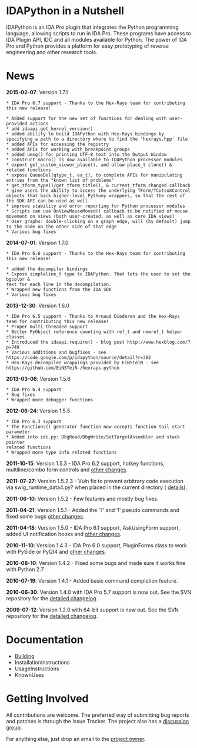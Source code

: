 # IDAPython in a Nutshell #

IDAPython is an IDA Pro plugin that integrates the Python programming language, allowing scripts to run in IDA Pro. These programs have access to IDA Plugin API, IDC and all modules available for Python. The power of IDA Pro and Python provides a platform for easy prototyping of reverse engineering and other research tools.

# News #

**2015-02-07**: Version 1.7.1
```
* IDA Pro 6.7 support - Thanks to the Hex-Rays team for contributing this new release!

* Added support for the new set of functions for dealing with user-provided actions
* add idaapi.get_kernel_version() 
* added ability to build IDAPython with Hex-Rays bindings by specifying a path to a directory where to find the 'hexrays.hpp' file 
* added APIs for accessing the registry 
* added APIs for working with breakpoint groups 
* added umsg() for printing UTF-8 text into the Output Window 
* construct_macro() is now available to IDAPython processor modules 
* export get_custom_viewer_place(), and allow place_t clone() & related functions 
* expose QueueDel(qtype_t, ea_t), to complete APIs for manipulating entries from the "known list of problems" 
* get_tform_type()/get_tform_title(), & current_tform_changed callback 
* give users the ability to access the underlying TForm/TCutsomControl objects that back higher-level Pythony wrappers, so that the rest of the SDK API can be used as well 
* improve stability and error reporting for Python processor modules 
* Scripts can use OnViewMouseMoved() callback to be notified of mouse movement on views (both user-created, as well as core IDA views) 
* User graphs: double-clicking on a graph edge, will (by default) jump to the node on the other side of that edge 
* Various bug fixes

```

**2014-07-01**: Version 1.7.0
```
* IDA Pro 6.6 support - Thanks to the Hex-Rays team for contributing this new release!

* added the decompiler bindings
* Expose simpleline_t type to IDAPython. That lets the user to set the bgcolor &
text for each line in the decompilation.
* Wrapped new functions from the IDA SDK
* Various bug fixes
```

**2013-12-30**: Version 1.6.0
```
* IDA Pro 6.5 support - Thanks to Arnaud Diederen and the Hex-Rays team for contributing this new release!
* Proper multi-threaded support
* Better PyObject reference counting with ref_t and newref_t helper classes
* Introduced the idaapi.require() - blog post http://www.hexblog.com/?p=749
* Various additions and bugfixes - see https://code.google.com/p/idapython/source/detail?r=382
* Hex-Rays decompiler wrappings provided by EiNSTeiN - see https://github.com/EiNSTeiN-/hexrays-python
```

**2013-03-06**: Version 1.5.6
```
* IDA Pro 6.4 support
* Bug fixes
* Wrapped more debugger functions
```


**2012-06-24**: Version 1.5.5
```
* IDA Pro 6.3 support
* The Functions() generator function now accepts function tail start parameter
* Added into idc.py: DbgRead/DbgWrite/SetTargetAssembler and stack pointer
related functions
* Wrapped more type info related functions
```

**2011-10-15**: Version 1.5.3 - IDA Pro 6.2 support, hotkey functions, multiline/combo form controls and [other changes](http://code.google.com/p/idapython/source/detail?r=365).

**2011-07-27**: Version 1.5.2.3 - Vuln fix to prevent arbitrary code execution via swig\_runtime\_data4.py? when placed in the current directory (
[details](http://code.google.com/p/idapython/source/detail?r=361)).

**2011-06-10**: Version 1.5.2 - Few features and mostly bug fixes.

**2011-04-21**: Version 1.5.1 - Added the '?' and '!' pseudo commands and fixed some bugs [other changes](http://code.google.com/p/idapython/source/detail?r=348).

**2011-04-18**: Version 1.5.0 - IDA Pro 6.1 support, AskUsingForm support, added UI notification hooks and [other changes](http://code.google.com/p/idapython/source/detail?r=344).

**2010-11-10**: Version 1.4.3 - IDA Pro 6.0 support, PluginForms class to work with PySide or PyQt4 and [other changes](http://code.google.com/p/idapython/source/detail?r=335).

**2010-08-10**: Version 1.4.2 - Fixed some bugs and made sure it works fine with Python 2.7

**2010-07-19**: Version 1.4.1 - Added basic command completion feature.

**2010-06-30**: Version 1.4.0 with IDA Pro 5.7 support is now out. See the SVN repository for the [detailed changelog](http://code.google.com/p/idapython/source/list).

**2009-07-12**: Version 1.2.0 with 64-bit support is now out. See the SVN repository for the [detailed changelog](http://code.google.com/p/idapython/source/list).

# Documentation #

  * [Building](Building.md)
  * InstallationInstructions
  * UsageInstructions
  * KnownUses

# Getting Involved #

All contributions are welcome. The preferred way of submitting bug reports and patches is through the
Issue Tracker. The project also has a [discussion group](http://groups.google.com/group/idapython).

For anything else, just drop an email to the [project owner](http://code.google.com/u/elias.bachaalany/).